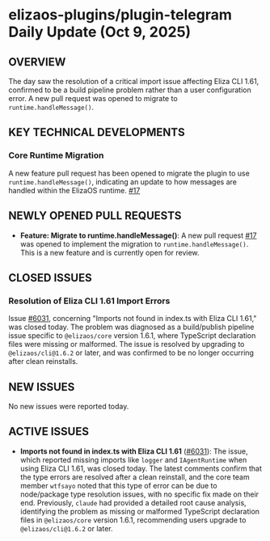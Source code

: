 # elizaos-plugins/plugin-telegram Daily Update (Oct 9, 2025)

## OVERVIEW 
The day saw the resolution of a critical import issue affecting Eliza CLI 1.61, confirmed to be a build pipeline problem rather than a user configuration error. A new pull request was opened to migrate to `runtime.handleMessage()`.

## KEY TECHNICAL DEVELOPMENTS

### Core Runtime Migration
A new feature pull request has been opened to migrate the plugin to use `runtime.handleMessage()`, indicating an update to how messages are handled within the ElizaOS runtime. [#17](https://github.com/elizaos-plugins/plugin-telegram/pull/17)

## NEWLY OPENED PULL REQUESTS
- **Feature: Migrate to runtime.handleMessage()**: A new pull request [#17](https://github.com/elizaos-plugins/plugin-telegram/pull/17) was opened to implement the migration to `runtime.handleMessage()`. This is a new feature and is currently open for review.

## CLOSED ISSUES

### Resolution of Eliza CLI 1.61 Import Errors
Issue [#6031](https://github.com/elizaos-plugins/plugin-telegram/issues/6031), concerning "Imports not found in index.ts with Eliza CLI 1.61," was closed today. The problem was diagnosed as a build/publish pipeline issue specific to `@elizaos/core` version 1.6.1, where TypeScript declaration files were missing or malformed. The issue is resolved by upgrading to `@elizaos/cli@1.6.2` or later, and was confirmed to be no longer occurring after clean reinstalls.

## NEW ISSUES
No new issues were reported today.

## ACTIVE ISSUES
- **Imports not found in index.ts with Eliza CLI 1.61** ([#6031](https://github.com/elizaos-plugins/plugin-telegram/issues/6031)): The issue, which reported missing imports like `logger` and `IAgentRuntime` when using Eliza CLI 1.61, was closed today. The latest comments confirm that the type errors are resolved after a clean reinstall, and the core team member `wtfsayo` noted that this type of error can be due to node/package type resolution issues, with no specific fix made on their end. Previously, `claude` had provided a detailed root cause analysis, identifying the problem as missing or malformed TypeScript declaration files in `@elizaos/core` version 1.6.1, recommending users upgrade to `@elizaos/cli@1.6.2` or later.
